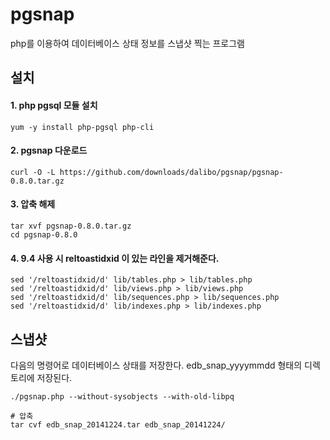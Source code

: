# pgsnap

php를 이용하여 데이터베이스 상태 정보를 스냅샷 찍는 프로그램

## 설치

#### 1. php pgsql 모듈 설치

	yum -y install php-pgsql php-cli

#### 2. pgsnap 다운로드

	curl -O -L https://github.com/downloads/dalibo/pgsnap/pgsnap-0.8.0.tar.gz

#### 3. 압축 해제

	tar xvf pgsnap-0.8.0.tar.gz
	cd pgsnap-0.8.0

#### 4. 9.4 사용 시 reltoastidxid 이 있는 라인을 제거해준다.

	sed '/reltoastidxid/d' lib/tables.php > lib/tables.php
	sed '/reltoastidxid/d' lib/views.php > lib/views.php
	sed '/reltoastidxid/d' lib/sequences.php > lib/sequences.php 
	sed '/reltoastidxid/d' lib/indexes.php > lib/indexes.php

## 스냅샷

다음의 명령어로 데이터베이스 상태를 저장한다. edb_snap_yyyymmdd 형태의 디렉토리에 저장된다.

	./pgsnap.php --without-sysobjects --with-old-libpq
	
	# 압축
	tar cvf edb_snap_20141224.tar edb_snap_20141224/